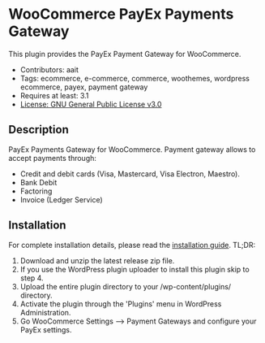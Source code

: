 # WooCommerce PayEx Payments Gateway

This plugin provides the PayEx Payment Gateway for WooCommerce.

* Contributors: aait
* Tags: ecommerce, e-commerce, commerce, woothemes, wordpress ecommerce, payex, payment gateway
* Requires at least: 3.1
* [License: GNU General Public License v3.0](http://www.gnu.org/licenses/gpl-3.0.html)

## Description

PayEx Payments Gateway for WooCommerce. Payment gateway allows to accept payments through:

* Credit and debit cards (Visa, Mastercard, Visa Electron, Maestro).
* Bank Debit
* Factoring
* Invoice (Ledger Service)

## Installation

For complete installation details, please read the [installation guide](installation-guide.md). TL;DR:

1. Download and unzip the latest release zip file.
2. If you use the WordPress plugin uploader to install this plugin skip to step 4.
3. Upload the entire plugin directory to your /wp-content/plugins/ directory.
4. Activate the plugin through the 'Plugins' menu in WordPress Administration.
5. Go WooCommerce Settings --> Payment Gateways and configure your PayEx settings.
